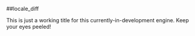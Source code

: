 ##locale_diff

This is just a working title for this currently-in-development engine. Keep your eyes peeled!
